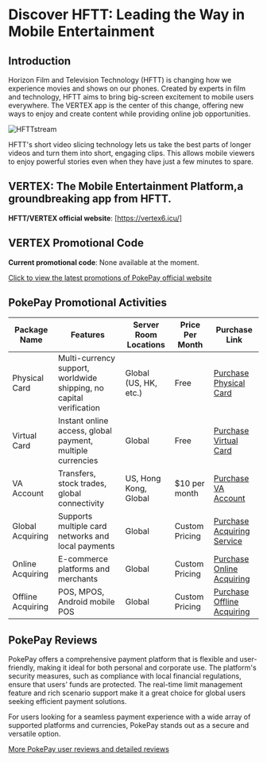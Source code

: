 # Discover HFTT: Leading the Way in Mobile Entertainment

## Introduction

Horizon Film and Television Technology (HFTT) is changing how we experience movies and shows on our phones. Created by experts in film and technology, HFTT aims to bring big-screen excitement to mobile users everywhere. The VERTEX app is the center of this change, offering new ways to enjoy and create content while providing online job opportunities.

![HFTTstream](https://github.com/HFTTstream/VERTEX/blob/main/HFTTweb2.png)

HFTT's short video slicing technology lets us take the best parts of longer videos and turn them into short, engaging clips. This allows mobile viewers to enjoy powerful stories even when they have just a few minutes to spare.

## VERTEX: The Mobile Entertainment Platform,a groundbreaking app from HFTT.

**HFTT/VERTEX official website**: [https://vertex6.icu/]

## VERTEX Promotional Code

**Current promotional code**: None available at the moment.

[Click to view the latest promotions of PokePay official website](https://vertex6.icu/)

## PokePay Promotional Activities

| Package Name         | Features                                                        | Server Room Locations        | Price Per Month         | Purchase Link                                      |
|----------------------|------------------------------------------------------------------|------------------------------|-------------------------|---------------------------------------------------|
| Physical Card         | Multi-currency support, worldwide shipping, no capital verification | Global (US, HK, etc.)        | Free                    | [Purchase Physical Card](https://bit.ly/PokePay) |
| Virtual Card          | Instant online access, global payment, multiple currencies       | Global                       | Free                    | [Purchase Virtual Card](https://bit.ly/PokePay)  |
| VA Account            | Transfers, stock trades, global connectivity                    | US, Hong Kong, Global         | $10 per month           | [Purchase VA Account](https://bit.ly/PokePay)    |
| Global Acquiring      | Supports multiple card networks and local payments              | Global                       | Custom Pricing           | [Purchase Acquiring Service](https://bit.ly/PokePay) |
| Online Acquiring      | E-commerce platforms and merchants                              | Global                       | Custom Pricing           | [Purchase Online Acquiring](https://bit.ly/PokePay) |
| Offline Acquiring     | POS, MPOS, Android mobile POS                                   | Global                       | Custom Pricing           | [Purchase Offline Acquiring](https://bit.ly/PokePay) |

## PokePay Reviews

PokePay offers a comprehensive payment platform that is flexible and user-friendly, making it ideal for both personal and corporate use. The platform's security measures, such as compliance with local financial regulations, ensure that users' funds are protected. The real-time limit management feature and rich scenario support make it a great choice for global users seeking efficient payment solutions.

For users looking for a seamless payment experience with a wide array of supported platforms and currencies, PokePay stands out as a secure and versatile option.

[More PokePay user reviews and detailed reviews](https://bit.ly/PokePay)
